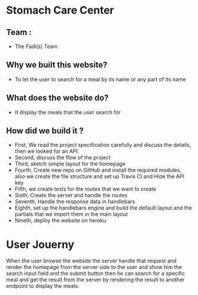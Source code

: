 # Stomach Care Center
## Team :
* The Fadi(s) Team

## Why we built this website?
* To let the user to search for a meal by its name or any part of its name

## What does the website do?
* It display the meals that the user search for

## How did we build it ?
* First, We read the project specification carefully and discuss the details, then we looked for an API.
* Second, discuss the flow of the project
* Third, sketch simple layout for the homepage
* Fourth, Create new repo on GitHub and install the required modules, also we create the file structure and set up Travis CI and Hide the API key
* Fifth, we create tests for the routes that we want to create
* Sixth, Create the server and handle the routes
* Seventh, Handle the response data in handlebars
* Eighth, set up the handlebars engine and build the default layout and the partials that we import them in the main layout
* Nineth, deploy the website on heroku

# User Jouerny
When the user browse the website the server handle that request and render the homepage from the server side to the user and show him the search input field and the submit button
then he can search for a specific meal and get the result from the server by rendering the result to another endpoint to display the meals.

